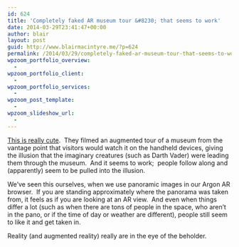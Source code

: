 ```yaml
---
id: 624
title: 'Completely faked AR museum tour &#8230; that seems to work'
date: 2014-03-29T23:41:47+00:00
author: blair
layout: post
guid: http://www.blairmacintyre.me/?p=624
permalink: /2014/03/29/completely-faked-ar-museum-tour-that-seems-to-work/
wpzoom_portfolio_overview:
  - 
wpzoom_portfolio_client:
  - 
wpzoom_portfolio_services:
  - 
wpzoom_post_template:
  - 
wpzoom_slideshow_url:
  - 
---
```

[This is really cute](http://www.fastcodesign.com/3028351/magical-ipad-app-makes-darth-vader-your-tour-guide?partner=rss).  They filmed an augmented tour of a museum from the vantage point that visitors would watch it on the handheld devices, giving the illusion that the imaginary creatures (such as Darth Vader) were leading them through the museum.  And it seems to work;  people follow along and (apparently) seem to be pulled into the illusion.

<span class="vvqbox vvqvimeo" style="width:400px;height:300px;"></span> 

We&#8217;ve seen this ourselves, when we use panoramic images in our Argon AR browser.  If you are standing approximately where the panorama was taken from, it feels as if you are looking at an AR view.  And even when things differ a lot (such as when there are tons of people in the space, who aren&#8217;t in the pano, or if the time of day or weather are different), people still seem to like it and get taken in.

Reality (and augmented reality) really are in the eye of the beholder.
